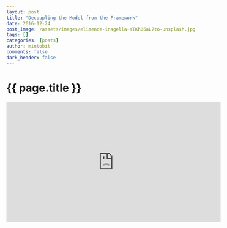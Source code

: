 ```yaml
---
layout: post
title: "Decoupling the Model from the Framework"
date: 2016-12-24
post_image: /assets/images/elimende-inagella-YTKh06aL7to-unsplash.jpg
tags: []
categories: [posts]
author: mintobit
comments: false
dark_header: false
---
```

# {{ page.title }}
<iframe width="560" height="315" src="https://www.youtube.com/embed/QaIGN_cTcc8" frameborder="0" allowfullscreen></iframe>